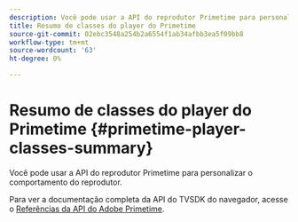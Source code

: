 ```yaml
---
description: Você pode usar a API do reprodutor Primetime para personalizar o comportamento do reprodutor.
title: Resumo de classes do player do Primetime
source-git-commit: 02ebc3548a254b2a6554f1ab34afbb3ea5f09bb8
workflow-type: tm+mt
source-wordcount: '63'
ht-degree: 0%

---
```


# Resumo de classes do player do Primetime {#primetime-player-classes-summary}

Você pode usar a API do reprodutor Primetime para personalizar o comportamento do reprodutor.

Para ver a documentação completa da API do TVSDK do navegador, acesse o [Referências da API do Adobe Primetime](https://help.adobe.com/en_US/primetime/api/index.html#api-Adobe_Primetime_API_References).
